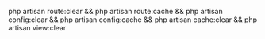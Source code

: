 php artisan route:clear &&
php artisan route:cache &&
php artisan config:clear &&
php artisan config:cache &&
php artisan cache:clear &&
php artisan view:clear

